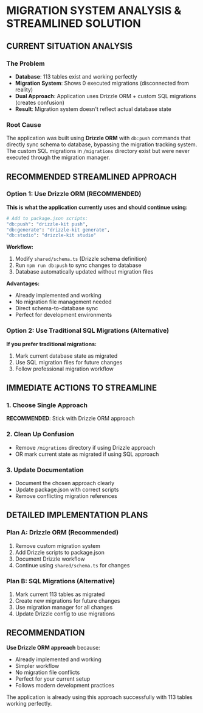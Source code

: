 # MIGRATION SYSTEM ANALYSIS & STREAMLINED SOLUTION

## CURRENT SITUATION ANALYSIS

### The Problem
- **Database**: 113 tables exist and working perfectly
- **Migration System**: Shows 0 executed migrations (disconnected from reality)
- **Dual Approach**: Application uses Drizzle ORM + custom SQL migrations (creates confusion)
- **Result**: Migration system doesn't reflect actual database state

### Root Cause
The application was built using **Drizzle ORM** with `db:push` commands that directly sync schema to database, bypassing the migration tracking system. The custom SQL migrations in `/migrations` directory exist but were never executed through the migration manager.

## RECOMMENDED STREAMLINED APPROACH

### Option 1: Use Drizzle ORM (RECOMMENDED)
**This is what the application currently uses and should continue using:**

```bash
# Add to package.json scripts:
"db:push": "drizzle-kit push",
"db:generate": "drizzle-kit generate",
"db:studio": "drizzle-kit studio"
```

**Workflow:**
1. Modify `shared/schema.ts` (Drizzle schema definition)
2. Run `npm run db:push` to sync changes to database
3. Database automatically updated without migration files

**Advantages:**
- Already implemented and working
- No migration file management needed
- Direct schema-to-database sync
- Perfect for development environments

### Option 2: Use Traditional SQL Migrations (Alternative)
**If you prefer traditional migrations:**

1. Mark current database state as migrated
2. Use SQL migration files for future changes
3. Follow professional migration workflow

## IMMEDIATE ACTIONS TO STREAMLINE

### 1. Choose Single Approach
**RECOMMENDED**: Stick with Drizzle ORM approach

### 2. Clean Up Confusion
- Remove `/migrations` directory if using Drizzle approach
- OR mark current state as migrated if using SQL approach

### 3. Update Documentation
- Document the chosen approach clearly
- Update package.json with correct scripts
- Remove conflicting migration references

## DETAILED IMPLEMENTATION PLANS

### Plan A: Drizzle ORM (Recommended)
1. Remove custom migration system
2. Add Drizzle scripts to package.json
3. Document Drizzle workflow
4. Continue using `shared/schema.ts` for changes

### Plan B: SQL Migrations (Alternative)
1. Mark current 113 tables as migrated
2. Create new migrations for future changes
3. Use migration manager for all changes
4. Update Drizzle config to use migrations

## RECOMMENDATION

**Use Drizzle ORM approach** because:
- Already implemented and working
- Simpler workflow
- No migration file conflicts
- Perfect for your current setup
- Follows modern development practices

The application is already using this approach successfully with 113 tables working perfectly.